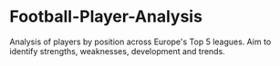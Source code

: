 # Football-Player-Analysis
Analysis of players by position across Europe's Top 5 leagues.  Aim to identify strengths, weaknesses, development and trends.
